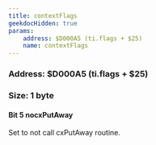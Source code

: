 ```yaml
---
title: contextFlags
geekdocHidden: true
params:
    address: $D000A5 (ti.flags + $25)
    name: contextFlags
---
```


### Address: $D000A5 (ti.flags + $25)

### Size: 1 byte

#### Bit 5 nocxPutAway
Set to not call cxPutAway routine.
